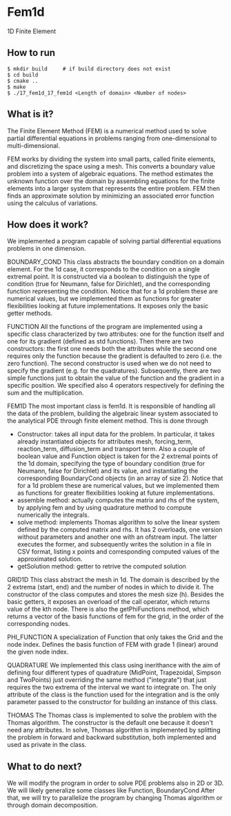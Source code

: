 # Fem1d
1D Finite Element

## How to run

```
$ mkdir build     # if build directory does not exist
$ cd build
$ cmake ..
$ make 
$ ./17_fem1d_17_fem1d <Length of domain> <Number of nodes>
```

## What is it?

The Finite Element Method (FEM) is a numerical method used to solve partial differential equations in problems ranging from one-dimensional to multi-dimensional. 

FEM works by dividing the system into small parts, called finite elements, and discretizing the space using a mesh. This converts a boundary value problem into a system of algebraic equations. The method estimates the unknown function over the domain by assembling equations for the finite elements into a larger system that represents the entire problem. FEM then finds an approximate solution by minimizing an associated error function using the calculus of variations.


## How does it work?

We implemented a program capable of solving partial differential equations problems in one dimension.

BOUNDARY_COND
This class abstracts the boundary condition on a domain element. For the 1d case, it corresponds to the condition on a single extremal point. It is constructed via a boolean to distinguish the type of condition (true for Neumann, false for Dirichlet), and the corresponding function representing the condition. Notice that for a 1d problem these are numerical values, but we implemented them as functions for greater flexibilities looking at future implementations.
It exposes only the basic getter methods.

FUNCTION
All the functions of the program are implemented using a specific class characterized by two attributes: one for the function itself and one for its gradient (defined as std functions). Then there are two constructors: the first one needs both the attributes while the second one requires only the function because the gradient is defaulted to zero (i.e. the zero function). The second constructor is used when we do not need to specify the gradient (e.g. for the quadratures). Subsequently, there are two simple functions just to obtain the value of the function and the gradient in a specific position. We specified also 4 operators respectively for defining the sum and the multiplication.

FEM1D
The most important class is fem1d. It is responsible of handling all the data of the problem, building the algebraic linear system associated to the analytical PDE through finite element method. This is done through
<ul>
    <li>Constructor: takes all input data for the problem.
    In particular, it takes already instantiated objects for attributes mesh, forcing_term, reaction_term, diffusion_term and transport term. Also a couple of boolean value and Function object is taken for the 2 extremal points of the 1d domain, specifying the type of boundary condition (true for Neumann, false for Dirichlet) and its value, and instantiating the corresponding BoundaryCond objects (in an array of size 2). Notice that for a 1d problem these are numerical values, but we implemented them as functions for greater flexibilities looking at future implementations.</li>
    <li>assemble method: actually computes the matrix and rhs of the system, by applying fem and by using quadrature method to compute numerically the integrals.</li>
    <li>solve method: implements Thomas algorithm to solve the linear system defined by the computed matrix and rhs.
    It has 2 overloads, one version without parameters and another one with an ofstream input. The latter executes the former, and subsequently writes the solution in a file in CSV format, listing x points and corresponding computed values of the approximated solution.</li>
    <li>getSolution method: getter to retrive the computed solution</li>
</ul>

GRID1D
This class abstract the mesh in 1d. The domain is described by the 2 extrema (start, end) and the number of nodes in which to divide it. The constructor of the class computes and stores the mesh size (h).
Besides the basic getters, it exposes an overload of the call operator, which returns value of the kth node.
There is also the getPhiFunctions method, which returns a vector of the basis functions of fem for the grid, in the order of the corresponding nodes.

PHI_FUNCTION
A specialization of Function that only takes the Grid and the node index. 
Defines the basis function of FEM with grade 1 (linear) around the given node index. 

QUADRATURE
We implemented this class using inerithance with the aim of defining four different types of quadrature (MidPoint, Trapezoidal, Simpson and TwoPoints) just overriding the same method ("integrate") that just requires the two extrema of the interval we want to integrate on. The only attribute of the class is the function used for the integration and is the only parameter passed to the constructor for building an instance of this class.

THOMAS
The Thomas class is implemented to solve the problem with the Thomas algorithm. The constructor is the default one because it doesn't need any attributes.
In solve, Thomas algorithm is implemented by splitting the problem in forward and backward substitution, both implemented and used as private in the class.

## What to do next?

We will modify the program in order to solve PDE problems also in  2D or 3D. We will likely generalize some classes like Function, BoundaryCond
After that, we will try to parallelize the program by changing Thomas algorithm or through domain decomposition.